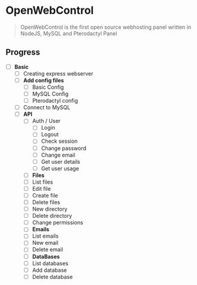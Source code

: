 # OpenWebControl
> OpenWebControl is the first open source webhosting panel written in NodeJS, MySQL and Pterodactyl Panel

## Progress
- [ ] **Basic**
  - [ ] Creating express webserver
  - [ ] **Add config files**
    - [ ] Basic Config
    - [ ] MySQL Config
    - [ ] Pterodactyl config
  - [ ] Connect to MySQL
  - [ ] **API**
    - [ ] Auth / User
      - [ ] Login
      - [ ] Logout
      - [ ] Check session
      - [ ] Change password
      - [ ] Change email
      - [ ] Get user details
      - [ ] Get user usage
     - [ ] **Files**
      - [ ] List files
      - [ ] Edit file
      - [ ] Create file
      - [ ] Delete files
      - [ ] New directory
      - [ ] Delete directory
      - [ ] Change permissions
     - [ ] **Emails**
      - [ ] List emails
      - [ ] New email
      - [ ] Delete email
     - [ ] **DataBases**
      - [ ] List databases
      - [ ] Add database
      - [ ] Delete database
